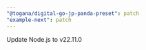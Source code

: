 ```yaml
---
"@togana/digital-go-jp-panda-preset": patch
"example-next": patch
---
```


Update Node.js to v22.11.0
